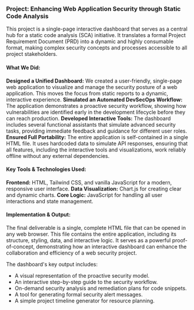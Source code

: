 ### Project: Enhancing Web Application Security through Static Code Analysis 

This project is a single-page interactive dashboard that serves as a central hub for a static code analysis (SCA) initiative. It translates a formal Project Requirement Document (PRD) into a dynamic and highly consumable format, making complex security concepts and processes accessible to all project stakeholders.

#### What We Did:
**Designed a Unified Dashboard:** We created a user-friendly, single-page web application to visualize and manage the security posture of a web application. This moves the focus from static reports to a dynamic, interactive experience.
**Simulated an Automated DevSecOps Workflow:** The application demonstrates a proactive security workflow, showing how vulnerabilities are identified early in the development lifecycle before they can reach production.
**Developed Interactive Tools:** The dashboard includes several functional assistants that simulate advanced security tasks, providing immediate feedback and guidance for different user roles.
**Ensured Full Portability:** The entire application is self-contained in a single HTML file. It uses hardcoded data to simulate API responses, ensuring that all features, including the interactive tools and visualizations, work reliably offline without any external dependencies.

#### Key Tools & Technologies Used:
**Frontend:** HTML, Tailwind CSS, and vanilla JavaScript for a modern, responsive user interface.
**Data Visualization:** Chart.js for creating clear and dynamic charts.
**Core Logic:** JavaScript for handling all user interactions and state management.

#### Implementation & Output:
The final deliverable is a single, complete HTML file that can be opened in any web browser. This file contains the entire application, including its structure, styling, data, and interactive logic. It serves as a powerful proof-of-concept, demonstrating how an interactive dashboard can enhance the collaboration and efficiency of a web security project.

The dashboard's key output includes:
- A visual representation of the proactive security model.
- An interactive step-by-step guide to the security workflow.
- On-demand security analysis and remediation plans for code snippets.
- A tool for generating formal security alert messages.
- A simple project timeline generator for resource planning.
